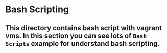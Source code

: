 # Bash Scripting

## This directory contains bash script with vagrant vms. In this section you can see lots of `Bash Scripts` example for understand bash scripting.
